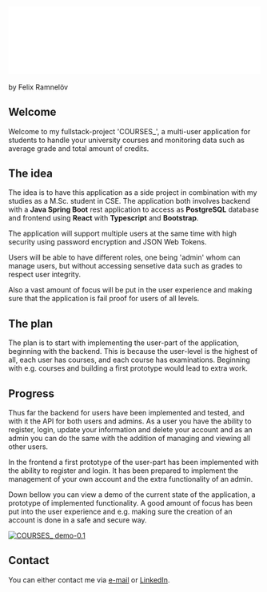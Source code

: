 ![COURSES_](/assets/png/logo-no-background.png)

by Felix Ramnelöv

## Welcome

Welcome to my fullstack-project 'COURSES\_', a multi-user application for students to handle your university courses and monitoring data such as average grade and total amount of credits.

## The idea

The idea is to have this application as a side project in combination with my studies as a M.Sc. student in CSE. The application both involves backend with a **Java Spring Boot** rest application to access as **PostgreSQL** database and frontend using **React** with **Typescript** and **Bootstrap**.

The application will support multiple users at the same time with high security using password encryption and JSON Web Tokens.

Users will be able to have different roles, one being 'admin' whom can manage users, but without accessing sensetive data such as grades to respect user integrity.

Also a vast amount of focus will be put in the user experience and making sure that the application is fail proof for users of all levels.

## The plan

The plan is to start with implementing the user-part of the application, beginning with the backend. This is because the user-level is the highest of all, each user has courses, and each course has examinations. Beginning with e.g. courses and building a first prototype would lead to extra work.

## Progress

Thus far the backend for users have been implemented and tested, and
with it the API for both users and admins. As a user you have the
ability to register, login, update your information and delete your
account and as an admin you can do the same with the addition of
managing and viewing all other users.

In the frontend a first prototype of the user-part has been implemented
with the ability to register and login. It has been prepared to
implement the management of your own account and the extra functionality
of an admin.

Down bellow you can view a demo of the current state of the application,
a prototype of implemented functionality. A good amount of focus has
been put into the user experience and e.g. making sure the creation of
an account is done in a safe and secure way.

[![COURSES_ demo-0.1](https://i9.ytimg.com/vi_webp/-iZi9EfzOwQ/mqdefault.webp?v=65aaedea&sqp=CNzaq60G&rs=AOn4CLAsMPIeJA4WtxPSXdbnNNKVz4MjMg)](https://youtu.be/-iZi9EfzOwQ)

## Contact

You can either contact me via [e-mail](mailto:felix@ramnelov.com) or [LinkedIn](https://www.linkedin.com/in/felixramnelöv/).
